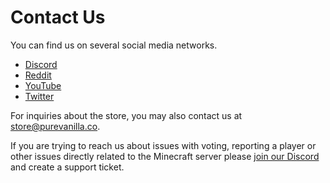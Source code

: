 # Contact Us

You can find us on several social media networks.
* [Discord](https://purevanilla.co/discord)
* [Reddit](https://purevanilla.co/r/purevanilla)
* [YouTube](https://www.youtube.com/@purevanillaco)
* [Twitter](https://twitter.com/purevanillasv)

For inquiries about the store, you may also contact us at [store@purevanilla.co](mailto:store@purevanilla.co).

If you are trying to reach us about issues with voting, reporting a player or other issues directly related to the Minecraft server please [join our Discord](https://purevanilla.co/discord) and create a support ticket.